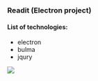 ### Readit (Electron project)
#### List of technologies:
* electron
* bulma
* jqury

![](https://i.ibb.co/XLLyTyc/readit.png)

